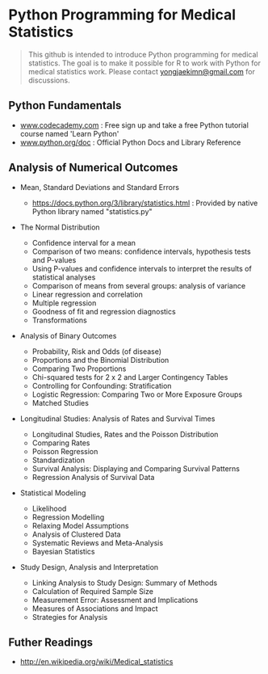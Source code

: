 # Python Programming for Medical Statistics

> This github is intended to introduce Python programming for medical statistics. The goal is to make it possible for R to work with Python for medical statistics work. Please contact yongjaekimn@gmail.com for discussions.

## Python Fundamentals
- www.codecademy.com : Free sign up and take a free Python tutorial course named 'Learn Python'
- www.python.org/doc : Official Python Docs and Library Reference

## Analysis of Numerical Outcomes
- Mean, Standard Deviations and Standard Errors
  - https://docs.python.org/3/library/statistics.html : Provided by native Python library named "statistics.py"
- The Normal Distribution
  - Confidence interval for a mean
  - Comparison of two means: confidence intervals, hypothesis tests and P-values
  - Using P-values and confidence intervals to interpret the results of statistical analyses
  - Comparison of means from several groups: analysis of variance
  - Linear regression and correlation
  - Multiple regression
  - Goodness of fit and regression diagnostics
  - Transformations

- Analysis of Binary Outcomes
  - Probability, Risk and Odds (of disease)
  - Proportions and the Binomial Distribution
  - Comparing Two Proportions
  - Chi-squared tests for 2 x 2 and Larger Contingency Tables
  - Controlling for Confounding: Stratification
  - Logistic Regression: Comparing Two or More Exposure Groups
  - Matched Studies

- Longitudinal Studies: Analysis of Rates and Survival Times
  - Longitudinal Studies, Rates and the Poisson Distribution
  - Comparing Rates
  - Poisson Regression
  - Standardization
  - Survival Analysis: Displaying and Comparing Survival Patterns
  - Regression Analysis of Survival Data

- Statistical Modeling
  - Likelihood
  - Regression Modelling
  - Relaxing Model Assumptions
  - Analysis of Clustered Data
  - Systematic Reviews and Meta-Analysis
  - Bayesian Statistics

- Study Design, Analysis and Interpretation
  - Linking Analysis to Study Design: Summary of Methods
  - Calculation of Required Sample Size
  - Measurement Error: Assessment and Implications
  - Measures of Associations and Impact
  - Strategies for Analysis

## Futher Readings
- http://en.wikipedia.org/wiki/Medical_statistics
